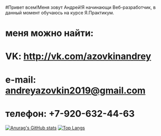 #Привет всем!Меня зовут Андрей!Я начинающи Веб-разработчик, в данный момент обучаюсь на курсе Я.Практикум.

# меня можно найти:
# VK: http://vk.com/azovkinandrey
# e-mail: andreyazovkin2019@gmail.com
# телефон: +7-920-632-44-63

[![Anurag's GitHub stats](https://github-readme-stats.vercel.app/api?username=timid198)](https://github.com/anuraghazra/github-readme-stats) [![Top Langs](https://github-readme-stats.vercel.app/api/top-langs/?username=timid198)](https://github.com/anuraghazra/github-readme-stats)
